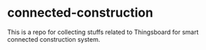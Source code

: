 # connected-construction
This is a repo for collecting stuffs related to Thingsboard for smart connected construction system.
